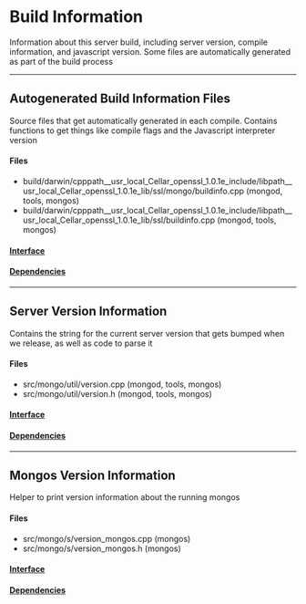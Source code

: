 # Build Information
Information about this server build, including server version, compile information, and javascript version.  Some files are automatically generated as part of the build process


-------------

## Autogenerated Build Information Files
Source files that get automatically generated in each compile.  Contains functions to get things like compile flags and the Javascript interpreter version

#### Files
- build/darwin/cpppath\_\_usr\_local\_Cellar\_openssl\_1.0.1e\_include/libpath\_\_usr\_local\_Cellar\_openssl\_1.0.1e\_lib/ssl/mongo/buildinfo.cpp   (mongod, tools, mongos)
- build/darwin/cpppath\_\_usr\_local\_Cellar\_openssl\_1.0.1e\_include/libpath\_\_usr\_local\_Cellar\_openssl\_1.0.1e\_lib/ssl/buildinfo.cpp   (mongod, tools, mongos)

#### [Interface](interface/0)

#### [Dependencies](dependencies/0)

-------------

## Server Version Information
Contains the string for the current server version that gets bumped when we release, as well as code to parse it

#### Files
- src/mongo/util/version.cpp   (mongod, tools, mongos)
- src/mongo/util/version.h   (mongod, tools, mongos)

#### [Interface](interface/1)

#### [Dependencies](dependencies/1)

-------------

## Mongos Version Information
Helper to print version information about the running mongos

#### Files
- src/mongo/s/version\_mongos.cpp   (mongos)
- src/mongo/s/version\_mongos.h   (mongos)

#### [Interface](interface/2)

#### [Dependencies](dependencies/2)
